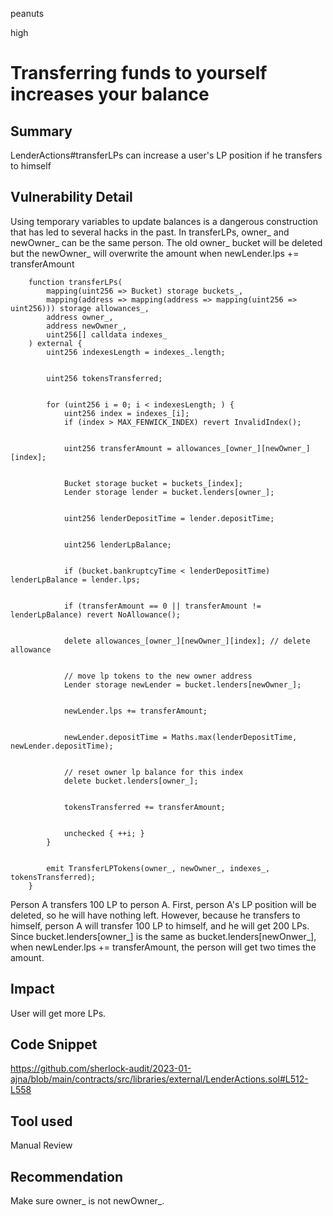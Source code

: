 peanuts

high

# Transferring funds to yourself increases your balance

## Summary

LenderActions#transferLPs can increase a user's LP position if he transfers to himself

## Vulnerability Detail

Using temporary variables to update balances is a dangerous construction that has led to several hacks in the past. In transferLPs, owner_ and newOwner_ can be the same person. The old owner_ bucket will be deleted but the newOwner_ will overwrite the amount when newLender.lps += transferAmount

```solidity
    function transferLPs(
        mapping(uint256 => Bucket) storage buckets_,
        mapping(address => mapping(address => mapping(uint256 => uint256))) storage allowances_,
        address owner_,
        address newOwner_,
        uint256[] calldata indexes_
    ) external {
        uint256 indexesLength = indexes_.length;


        uint256 tokensTransferred;


        for (uint256 i = 0; i < indexesLength; ) {
            uint256 index = indexes_[i];
            if (index > MAX_FENWICK_INDEX) revert InvalidIndex();


            uint256 transferAmount = allowances_[owner_][newOwner_][index];


            Bucket storage bucket = buckets_[index];
            Lender storage lender = bucket.lenders[owner_];


            uint256 lenderDepositTime = lender.depositTime;


            uint256 lenderLpBalance;


            if (bucket.bankruptcyTime < lenderDepositTime) lenderLpBalance = lender.lps;


            if (transferAmount == 0 || transferAmount != lenderLpBalance) revert NoAllowance();


            delete allowances_[owner_][newOwner_][index]; // delete allowance


            // move lp tokens to the new owner address
            Lender storage newLender = bucket.lenders[newOwner_];


            newLender.lps += transferAmount;


            newLender.depositTime = Maths.max(lenderDepositTime, newLender.depositTime);


            // reset owner lp balance for this index
            delete bucket.lenders[owner_];


            tokensTransferred += transferAmount;


            unchecked { ++i; }
        }


        emit TransferLPTokens(owner_, newOwner_, indexes_, tokensTransferred);
    }
```

Person A transfers 100 LP to person A. First, person A's LP position will be deleted, so he will have nothing left. However, because he transfers to himself, person A will transfer 100 LP to himself, and he will get 200 LPs. Since bucket.lenders[owner_] is the same as bucket.lenders[newOnwer_], when newLender.lps += transferAmount, the person will get two times the amount.

## Impact

User will get more LPs.

## Code Snippet

https://github.com/sherlock-audit/2023-01-ajna/blob/main/contracts/src/libraries/external/LenderActions.sol#L512-L558

## Tool used

Manual Review

## Recommendation

Make sure owner_ is not newOwner_.
